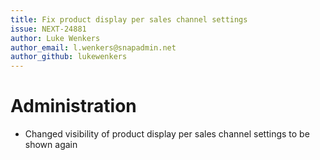 ```yaml
---
title: Fix product display per sales channel settings
issue: NEXT-24881
author: Luke Wenkers
author_email: l.wenkers@snapadmin.net
author_github: lukewenkers
---
```

# Administration
* Changed visibility of product display per sales channel settings to be shown again
